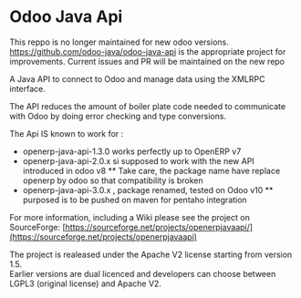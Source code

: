 Odoo Java Api
================

This reppo is no longer maintained for new odoo versions. https://github.com/odoo-java/odoo-java-api is the appropriate project for improvements.
Current issues and PR will be maintained on the new repo

A Java API to connect to Odoo and manage data using the XMLRPC interface.

The API reduces the amount of boiler plate code needed to communicate with Odoo 
by doing error checking and type conversions.

The Api IS known to work for :
* openerp-java-api-1.3.0 works perfectly up to OpenERP v7
* openerp-java-api-2.0.x si supposed to work with the new API introduced in odoo v8
** Take care, the package name have replace openerp by odoo so that compatibility is broken
* openerp-java-api-3.0.x , package renamed, tested on Odoo v10
** purposed is to be pushed on maven for pentaho integration

For more information, including a Wiki please see the project on SourceForge: 
[https://sourceforge.net/projects/openerpjavaapi/](https://sourceforge.net/projects/openerpjavaapi)

The project is realeased under the Apache V2 license starting from version 1.5.  
Earlier versions are dual licenced and developers can choose between LGPL3 (original license) and Apache V2.


